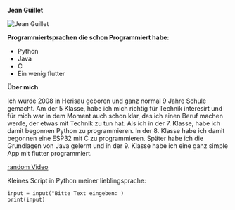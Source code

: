 **Jean Guillet**

![Jean Guillet](..\img\data-center.jpg)

**Programmiertsprachen die schon Programmiert habe:**

- Python
- Java
- C
- Ein wenig flutter

**Über mich**

Ich wurde 2008 in Herisau geboren und ganz normal 9 Jahre Schule gemacht. Am der 5 Klasse, habe ich mich richtig für Technik interesirt und für mich war in dem Moment auch schon klar, das ich einen Beruf machen werde, der etwas mit Technik zu tun hat. Als ich in der 7. Klasse, habe ich damit begonnen Python zu programmieren. In der 8. Klasse habe ich damit begonnen eine ESP32 mit C zu programmieren. Später habe ich die Grundlagen von Java gelernt und in der 9. Klasse habe ich eine ganz simple App mit flutter programmiert.

[random Video](https://www.youtube.com/watch?v=ufEgjQ_-rJ0)



Kleines Script in Python meiner lieblingsprache:

```{python}
input = input("Bitte Text eingeben: )
print(input)